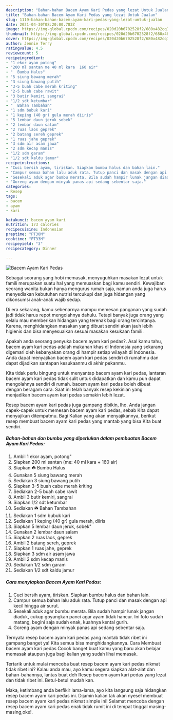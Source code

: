 ```yaml
---
description: "Bahan-bahan Bacem Ayam Kari Pedas yang lezat Untuk Jualan"
title: "Bahan-bahan Bacem Ayam Kari Pedas yang lezat Untuk Jualan"
slug: 1119-bahan-bahan-bacem-ayam-kari-pedas-yang-lezat-untuk-jualan
date: 2021-04-30T08:20:00.783Z
image: https://img-global.cpcdn.com/recipes/020d20b6702528f2/680x482cq70/bacem-ayam-kari-pedas-foto-resep-utama.jpg
thumbnail: https://img-global.cpcdn.com/recipes/020d20b6702528f2/680x482cq70/bacem-ayam-kari-pedas-foto-resep-utama.jpg
cover: https://img-global.cpcdn.com/recipes/020d20b6702528f2/680x482cq70/bacem-ayam-kari-pedas-foto-resep-utama.jpg
author: Jennie Terry
ratingvalue: 4.5
reviewcount: 5
recipeingredient:
- "1 ekor ayam potong"
- "200 ml santan me 40 ml kara  160 air"
- "  Bumbu Halus"
- "5 siung bawang merah"
- "3 siung bawang putih"
- "3-5 buah cabe merah kriting"
- "2-5 buah cabe rawit"
- "3 butir kemiri sangrai"
- "1/2 sdt ketumbar"
- "  Bahan Tambahan"
- "1 sdm bubuk kari"
- "1 keping (40 gr) gula merah diiris"
- "5 lembar daun jeruk sobek"
- "2 lembar daun salam"
- "2 ruas laos geprek"
- "2 batang sereh geprek"
- "1 ruas jahe geprek"
- "3 sdm air asam jawa"
- "2 sdm kecap manis"
- "1/2 sdm garam"
- "1/2 sdt kaldu jamur"
recipeinstructions:
- "Cuci bersih ayam, tiriskan. Siapkan bumbu halus dan bahan lain."
- "Campur semua bahan lalu aduk rata. Tutup panci dan masak dengan api kecil hingga air surut."
- "Sesekali aduk agar bumbu merata. Bila sudah hampir lunak jangan diaduk, cukup goyangkan panci agar ayam tidak hancur. Ini foto sudah matang, begini saja sudah enak, kuahnya kental gurih."
- "Goreng ayam dengan minyak panas api sedang sebentar saja."
categories:
- Resep
tags:
- bacem
- ayam
- kari

katakunci: bacem ayam kari 
nutrition: 173 calories
recipecuisine: Indonesian
preptime: "PT30M"
cooktime: "PT33M"
recipeyield: "3"
recipecategory: Dinner

---
```



![Bacem Ayam Kari Pedas](https://img-global.cpcdn.com/recipes/020d20b6702528f2/680x482cq70/bacem-ayam-kari-pedas-foto-resep-utama.jpg)

Sebagai seorang yang hobi memasak, menyuguhkan masakan lezat untuk famili merupakan suatu hal yang memuaskan bagi kamu sendiri. Kewajiban seorang  wanita bukan hanya mengurus rumah saja, namun anda juga harus menyediakan kebutuhan nutrisi tercukupi dan juga hidangan yang dikonsumsi anak-anak wajib sedap.

Di era  sekarang, kamu sebenarnya mampu memesan panganan yang sudah jadi tidak harus repot mengolahnya dahulu. Tetapi banyak juga orang yang selalu mau memberikan hidangan yang terenak bagi orang tercintanya. Karena, menghidangkan masakan yang dibuat sendiri akan jauh lebih higienis dan bisa menyesuaikan sesuai masakan kesukaan famili. 



Apakah anda seorang penyuka bacem ayam kari pedas?. Asal kamu tahu, bacem ayam kari pedas adalah makanan khas di Indonesia yang sekarang digemari oleh kebanyakan orang di hampir setiap wilayah di Indonesia. Anda dapat menyajikan bacem ayam kari pedas sendiri di rumahmu dan dapat dijadikan santapan kesukaanmu di akhir pekanmu.

Kita tidak perlu bingung untuk menyantap bacem ayam kari pedas, lantaran bacem ayam kari pedas tidak sulit untuk didapatkan dan kamu pun dapat mengolahnya sendiri di rumah. bacem ayam kari pedas boleh dibuat dengan beragam cara. Saat ini telah banyak resep kekinian yang menjadikan bacem ayam kari pedas semakin lebih lezat.

Resep bacem ayam kari pedas juga gampang dibikin, lho. Anda jangan capek-capek untuk memesan bacem ayam kari pedas, sebab Kita dapat menyajikan ditempatmu. Bagi Kalian yang akan menyajikannya, berikut resep membuat bacem ayam kari pedas yang mantab yang bisa Kita buat sendiri.

<!--inarticleads1-->

##### Bahan-bahan dan bumbu yang diperlukan dalam pembuatan Bacem Ayam Kari Pedas:

1. Ambil 1 ekor ayam, potong&#34;
1. Siapkan 200 ml santan (me: 40 ml kara + 160 air)
1. Siapkan  ☘️ Bumbu Halus
1. Gunakan 5 siung bawang merah
1. Sediakan 3 siung bawang putih
1. Siapkan 3-5 buah cabe merah kriting
1. Sediakan 2-5 buah cabe rawit
1. Ambil 3 butir kemiri, sangrai
1. Siapkan 1/2 sdt ketumbar
1. Sediakan  ☘️ Bahan Tambahan
1. Sediakan 1 sdm bubuk kari
1. Sediakan 1 keping (40 gr) gula merah, diiris
1. Siapkan 5 lembar daun jeruk, sobek&#34;
1. Gunakan 2 lembar daun salam
1. Siapkan 2 ruas laos, geprek
1. Ambil 2 batang sereh, geprek
1. Siapkan 1 ruas jahe, geprek
1. Siapkan 3 sdm air asam jawa
1. Ambil 2 sdm kecap manis
1. Sediakan 1/2 sdm garam
1. Sediakan 1/2 sdt kaldu jamur




<!--inarticleads2-->

##### Cara menyiapkan Bacem Ayam Kari Pedas:

1. Cuci bersih ayam, tiriskan. Siapkan bumbu halus dan bahan lain.
1. Campur semua bahan lalu aduk rata. Tutup panci dan masak dengan api kecil hingga air surut.
1. Sesekali aduk agar bumbu merata. Bila sudah hampir lunak jangan diaduk, cukup goyangkan panci agar ayam tidak hancur. Ini foto sudah matang, begini saja sudah enak, kuahnya kental gurih.
1. Goreng ayam dengan minyak panas api sedang sebentar saja.




Ternyata resep bacem ayam kari pedas yang mantab tidak ribet ini gampang banget ya! Kita semua bisa menghidangkannya. Cara Membuat bacem ayam kari pedas Cocok banget buat kamu yang baru akan belajar memasak ataupun juga bagi kalian yang sudah lihai memasak.

Tertarik untuk mulai mencoba buat resep bacem ayam kari pedas nikmat tidak ribet ini? Kalau anda mau, ayo kamu segera siapkan alat-alat dan bahan-bahannya, lantas buat deh Resep bacem ayam kari pedas yang lezat dan tidak ribet ini. Betul-betul mudah kan. 

Maka, ketimbang anda berfikir lama-lama, ayo kita langsung saja hidangkan resep bacem ayam kari pedas ini. Dijamin kalian tak akan nyesel membuat resep bacem ayam kari pedas nikmat simple ini! Selamat mencoba dengan resep bacem ayam kari pedas enak tidak rumit ini di tempat tinggal masing-masing,oke!.

